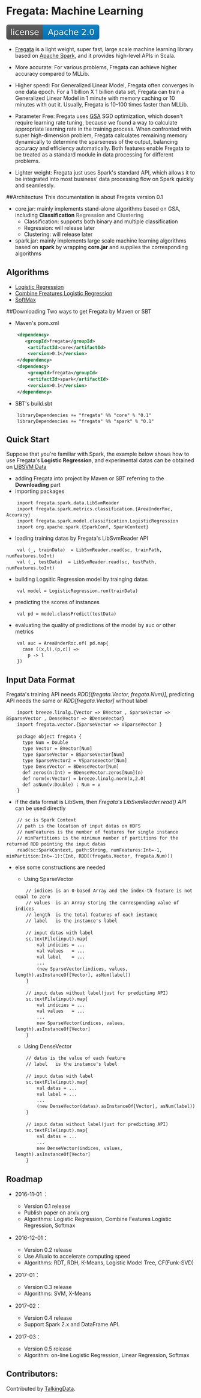 Fregata: Machine Learning
==================================

[![GitHub license](./img/apache2.svg)](./LICENSE)

- [Fregata](http://talkingdata.com) is a light weight, super fast, large scale machine learning library based on [Apache Spark](http://spark.apache.org/), and it provides high-level APIs in Scala. 

- More accurate: For various problems, Fregata can achieve higher accuracy compared to MLLib.
 
- Higher speed: For Generalized Linear Model, Fregata often converges in one data epoch. For a 1 billion X 1 billion data set, Fregata can train a Generalized Linear Model in 1 minute with memory caching or 10 minutes with out it. Usually, Fregata is 10-100 times faster than MLLib.
 
- Parameter Free: Fregata uses [GSA](http://arxiv.org/abs/1611.03608) SGD optimization, which dosen't require learning rate tuning, because we found a way to calculate appropriate learning rate in the training process. When confronted with super high-dimension problem, Fregata calculates remaining memory dynamically to determine the sparseness of the output, balancing accuracy and efficiency automatically. Both features enable Fregata to be treated as a standard module in data processing for different problems.
 
- Lighter weight: Fregata just uses Spark's standard API,  which allows it to be integrated into most business’ data processing flow on Spark quickly and seamlessly.

##Architecture
This documentation is about Fregata version 0.1

- core.jar: mainly implements stand-alone algorithms based on GSA, including  **Classification** <font color=#808080> **Regression**</font> and <font color=#808080>  **Clustering** </font>
  - Classification: supports both binary and multiple classification
  - Regression: will release later
  - Clustering: will release later
- spark.jar: mainly implements large scale machine learning algorithms based on **spark** by wrapping **core.jar** and supplies the corresponding algorithms


## Algorithms

- [Logistic Regression](./docs/logistic_regression.md)
- [Combine Freatures Logistic Regression](./docs/clr.md)
- [SoftMax](./docs/softmax.md)

##Downloading
Two ways to get Fregata by Maven or SBT

- Maven's pom.xml

```xml
    <dependency>
       <groupId>fregata</groupId>
        <artifactId>core</artifactId>
        <version>0.1</version>
    </dependency>
    <dependency>
        <groupId>fregata</groupId>
        <artifactId>spark</artifactId>
        <version>0.1</version>
    </dependency>
```

- SBT's build.sbt

```
    libraryDependencies += "fregata" %% "core" % "0.1"
    libraryDependencies += "fregata" %% "spark" % "0.1"
```

## Quick Start
Suppose that you're familiar with Spark, the example below shows how to use Fregata's **Logistic Regression**, and experimental datas can be obtained on [LIBSVM Data](https://www.csie.ntu.edu.tw/~cjlin/libsvmtools/datasets/)

- adding Fregata into project by Maven or SBT referring to the **Downloading** part
- importing packages

```
	import fregata.spark.data.LibSvmReader
	import fregata.spark.metrics.classification.{AreaUnderRoc, Accuracy}
	import fregata.spark.model.classification.LogisticRegression
	import org.apache.spark.{SparkConf, SparkContext}
```

- loading training datas by Fregata's LibSvmReader API

```
    val (_, trainData)  = LibSvmReader.read(sc, trainPath, numFeatures.toInt)
    val (_, testData)  = LibSvmReader.read(sc, testPath, numFeatures.toInt)
```

- building Logsitic Regression model by trainging datas

```
    val model = LogisticRegression.run(trainData)
```

- predicting the scores of instances

```
    val pd = model.classPredict(testData)
```

- evaluating the quality of predictions of the model by auc or other metrics

```
    val auc = AreaUnderRoc.of( pd.map{
      case ((x,l),(p,c)) =>
        p -> l
    })
```

## Input Data Format
Fregata's training API needs *RDD[(fregata.Vector, fregata.Num)]*, predicting API needs the same or *RDD[fregata.Vector]* without label

```
	import breeze.linalg.{Vector => BVector , SparseVector => BSparseVector , DenseVector => BDenseVector}
	import fregata.vector.{SparseVector => VSparseVector }
	
	package object fregata {
	  type Num = Double
	  type Vector = BVector[Num]
	  type SparseVector = BSparseVector[Num]
	  type SparseVector2 = VSparseVector[Num]
	  type DenseVector = BDenseVector[Num]
	  def zeros(n:Int) = BDenseVector.zeros[Num](n)
	  def norm(x:Vector) = breeze.linalg.norm(x,2.0)
	  def asNum(v:Double) : Num = v
	}

```

- if the data format is LibSvm, then *Fregata's LibSvmReader.read() API* can be used directly

```
	// sc is Spark Context
	// path is the location of input datas on HDFS
	// numFeatures is the number of features for single instance
	// minPartitions is the minimum number of partitions for the returned RDD pointing the input datas
	read(sc:SparkContext, path:String, numFeatures:Int=-1, minPartition:Int=-1):(Int, RDD[(fregata.Vector, fregata.Num)])
```

- else some constructions are needed
	
	- Using SparseVector
	
	```
		// indices is an 0-based Array and the index-th feature is not equal to zero
		// values  is an Array storing the corresponding value of indices
		// length  is the total features of each instance
		// label   is the instance's label
		
		// input datas with label
		sc.textFile(input).map{
			val indicies = ...
			val values   = ...
			val label    = ...
			...
			(new SparseVector(indices, values, length).asInstanceOf[Vector], asNum(label))
		}
		
		// input datas without label(just for predicting API)
		sc.textFile(input).map{
			val indicies = ...
			val values   = ...
			...
			new SparseVector(indices, values, length).asInstanceOf[Vector]
		}	
	```
	- Using DenseVector
	
	```
		// datas is the value of each feature
		// label   is the instance's label
		
		// input datas with label
		sc.textFile(input).map{
			val datas = ...
			val label = ...
			...
			(new DenseVector(datas).asInstanceOf[Vector], asNum(label))
		}
		
		// input datas without label(just for predicting API)
		sc.textFile(input).map{
			val datas = ...
			...
			new DenseVector(indices, values, length).asInstanceOf[Vector]
		}	
	```


## Roadmap

- 2016-11-01 ：
  - Version 0.1 release
  - Publish paper on arxiv.org
  - Algorithms: Logistic Regression, Combine Features Logistic Regression, Softmax
 
- 2016-12-01：
  - Version 0.2 release
  - Use Alluxio to accelerate computing speed
  - Algorithms: RDT, RDH, K-Means, Logistic Model Tree, CF(Funk-SVD)
 
- 2017-01：
  - Version 0.3 release
  - Algorithms: SVM, X-Means

- 2017-02：
  - Version 0.4 release
  - Support Spark 2.x and DataFrame API.
 
- 2017-03：
  - Version 0.5 release
  - Algorithm: on-line Logistic Regression, Linear Regression, Softmax


## Contributors:

Contributed by [TalkingData](https://github.com/TalkingData/Fregata/contributors).